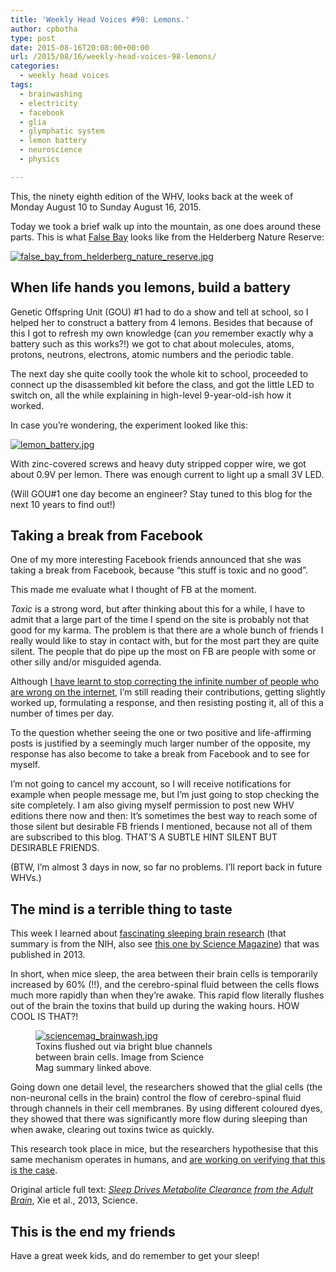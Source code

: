 ```yaml
---
title: 'Weekly Head Voices #98: Lemons.'
author: cpbotha
type: post
date: 2015-08-16T20:08:00+00:00
url: /2015/08/16/weekly-head-voices-98-lemons/
categories:
  - weekly head voices
tags:
  - brainwashing
  - electricity
  - facebook
  - glia
  - glymphatic system
  - lemon battery
  - neuroscience
  - physics

---
```


This, the ninety eighth edition of the WHV, looks back at the week of Monday
August 10 to Sunday August 16, 2015.

Today we took a brief walk up into the mountain, as one does around these
parts. This is what [False Bay][1] looks like from the Helderberg Nature
Reserve:

<div class="figure">
  <p>
    <a href="http://cpbotha.net/wp-content/uploads/2015/08/wpid-false_bay_from_helderberg_nature_reserve.jpg" data-rel="lightbox-image-0" data-rl_title="" data-rl_caption="" title=""><img src="http://cpbotha.net/wp-content/uploads/2015/08/wpid-false_bay_from_helderberg_nature_reserve-300x73.jpg" alt="false_bay_from_helderberg_nature_reserve.jpg" /></a>
  </p></p>
</div>

## When life hands you lemons, build a battery

Genetic Offspring Unit (GOU) #1 had to do a show and tell at school, so I
helped her to construct a battery from 4 lemons. Besides that because of this I
got to refresh my own knowledge (can <i>you</i> remember exactly why a battery
such as this works?!) we got to chat about molecules, atoms, protons, neutrons,
electrons, atomic numbers and the periodic table.

The next day she quite coolly took the whole kit to school, proceeded to
connect up the disassembled kit before the class, and got the little LED to
switch on, all the while explaining in high-level 9-year-old-ish how it worked.

In case you&#8217;re wondering, the experiment looked like this:

<div class="figure">
      <p>
        <a href="http://cpbotha.net/wp-content/uploads/2015/08/wpid-lemon_battery.jpg" data-rel="lightbox-image-1" data-rl_title="" data-rl_caption="" title=""><img src="http://cpbotha.net/wp-content/uploads/2015/08/wpid-lemon_battery-300x169.jpg" alt="lemon_battery.jpg" /></a>
      </p></p>
    </div>
    

With zinc-covered screws and heavy duty stripped copper wire, we got about 0.9V per lemon. There was enough current to light up a small 3V LED.

(Will GOU#1 one day become an engineer? Stay tuned to this blog for the next 10 years to find out!)

## Taking a break from Facebook

One of my more interesting Facebook friends announced that she was taking a break from Facebook, because &#8220;this stuff is toxic and no good&#8221;.

This made me evaluate what I thought of FB at the moment.

<i>Toxic</i> is a strong word, but after thinking about this for a while, I have to admit that a large part of the time I spend on the site is probably not that good for my karma. The problem is that there are a whole bunch of friends I really would like to stay in contact with, but for the most part they are quite silent. The people that do pipe up the most on FB are people with some or other silly and/or misguided agenda.

Although <a href="http://cpbotha.net/2014/07/01/weekly-head-voices-76-someone-is-wrong-on-the-internet/">I have learnt to stop correcting the infinite number of people who are wrong on the internet</a>, I&#8217;m still reading their contributions, getting slightly worked up, formulating a response, and then resisting posting it, all of this a number of times per day.

To the question whether seeing the one or two positive and life-affirming posts is justified by a seemingly much larger number of the opposite, my response has also become to take a break from Facebook and to see for myself.

I&#8217;m not going to cancel my account, so I will receive notifications for example when people message me, but I&#8217;m just going to stop checking the site completely. I am also giving myself permission to post new WHV editions there now and then: It&#8217;s sometimes the best way to reach some of those silent but desirable FB friends I mentioned, because not all of them are subscribed to this blog. THAT&#8217;S A SUBTLE HINT SILENT BUT DESIRABLE FRIENDS.

(BTW, I&#8217;m almost 3 days in now, so far no problems. I&#8217;ll report back in future WHVs.)

## The mind is a terrible thing to taste


This week I learned about <a href="http://www.nih.gov/researchmatters/october2013/10282013clear.htm">fascinating sleeping brain research</a> (that summary is from the NIH, also see <a href="http://news.sciencemag.org/brain-behavior/2013/10/sleep-ultimate-brainwasher">this one by Science Magazine</a>) that was published in 2013.

In short, when mice sleep, the area between their brain cells is temporarily increased by 60% (!!), and the cerebro-spinal fluid between the cells flows much more rapidly than when they&#8217;re awake. This rapid flow literally flushes out of the brain the toxins that build up during the waking hours. HOW COOL IS THAT?!

<figure style="width: 300px" class="wp-caption alignnone"><a href="http://cpbotha.net/wp-content/uploads/2015/08/wpid-sciencemag_brainwash.jpg" data-rel="lightbox-image-2" data-rl_title="" data-rl_caption="" title="">
    <img src="http://cpbotha.net/wp-content/uploads/2015/08/wpid-sciencemag_brainwash-300x300.jpg" alt="sciencemag_brainwash.jpg" /></a><figcaption class="wp-caption-text">Toxins flushed out via bright blue channels between brain cells. Image from Science Mag summary linked above.</figcaption></figure> 

Going down one detail level, the researchers showed that the glial cells (the non-neuronal cells in the brain) control the flow of cerebro-spinal fluid through channels in their cell membranes. By using different coloured dyes, they showed that there was significantly more flow during sleeping than when awake, clearing out toxins twice as quickly.

This research took place in mice, but the researchers hypothesise that this same mechanism operates in humans, and <a href="https://www.urmc.rochester.edu/labs/nedergaard-lab/projects/glymphatic_system">are working on verifying that this is the case</a>.

Original article full text: <a href="http://www.ncbi.nlm.nih.gov/pmc/articles/PMC3880190/"><i>Sleep Drives Metabolite Clearance from the Adult Brain</i></a>, Xie et al., 2013, Science.

## This is the end my friends

Have a great week kids, and do remember to get your sleep!


 [1]: https://en.wikipedia.org/wiki/False_Bay
